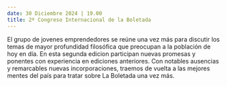 ```yaml
---
date: 30 Diciembre 2024 | 19.00
title: 2º Congreso Internacional de la Boletada
---
```


El grupo de jovenes emprendedores se reúne una vez más para discutir los temas de mayor profundidad filosófica que preocupan a la población de hoy en día. En esta segunda edicion participan nuevas promesas y ponentes con experiencia en ediciones anteriores. Con notables ausencias y remarcables nuevas incorporaciones, traemos de vuelta a las mejores mentes del país para tratar sobre La Boletada una vez más.
